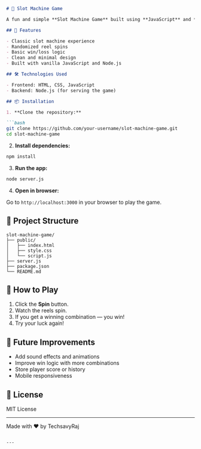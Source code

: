 ```markdown
# 🎰 Slot Machine Game

A fun and simple **Slot Machine Game** built using **JavaScript** and **Node.js**. Spin the reels and test your luck!

## 🚀 Features

- Classic slot machine experience
- Randomized reel spins
- Basic win/loss logic
- Clean and minimal design
- Built with vanilla JavaScript and Node.js

## 🛠️ Technologies Used

- Frontend: HTML, CSS, JavaScript
- Backend: Node.js (for serving the game)

## 📦 Installation

1. **Clone the repository:**

```bash
git clone https://github.com/your-username/slot-machine-game.git
cd slot-machine-game
```

2. **Install dependencies:**

```bash
npm install
```

3. **Run the app:**

```bash
node server.js
```

4. **Open in browser:**

Go to `http://localhost:3000` in your browser to play the game.

## 📁 Project Structure

```
slot-machine-game/
├── public/
│   ├── index.html
│   ├── style.css
│   └── script.js
├── server.js
├── package.json
└── README.md
```

## 🎯 How to Play

1. Click the **Spin** button.
2. Watch the reels spin.
3. If you get a winning combination — you win!
4. Try your luck again!

## 🧰 Future Improvements

- Add sound effects and animations
- Improve win logic with more combinations
- Store player score or history
- Mobile responsiveness

## 📜 License

MIT License

---

Made with ❤️ by TechsavyRaj
```

---